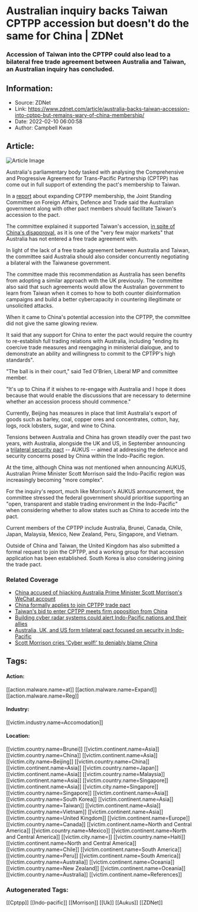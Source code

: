 # Australian inquiry backs Taiwan CPTPP accession but doesn't do the same for China | ZDNet
### Accession of Taiwan into the CPTPP could also lead to a bilateral free trade agreement between Australia and Taiwan, an Australian inquiry has concluded.

## Information:
+ Source: ZDNet
+ Link: https://www.zdnet.com/article/australia-backs-taiwan-accession-into-cptpp-but-remains-wary-of-china-membership/
+ Date: 2022-02-10 06:00:58
+ Author: Campbell Kwan


## Article:
![Article Image](https://www.zdnet.com/a/img/resize/40b8979533fd8cf2169789b2e45c5796f05e76fc/2019/07/02/4f57beb5-3ede-40ff-abb6-b3f00de648e1/canberra-parliament-house-zoomed.jpg?width=770&height=578&fit=crop&auto=webp)

Australia's parliamentary body tasked with analysing the Comprehensive and Progressive Agreement for Trans-Pacific Partnership (CPTPP) has come out in full support of extending the pact's membership to Taiwan. 

In a [report](https://www.aph.gov.au/Parliamentary_Business/Committees/Joint/Foreign_Affairs_Defence_and_Trade/CPTPPMembership/Report) about expanding CPTPP membership, the Joint Standing Committee on Foreign Affairs, Defence and Trade said the Australian government along with other pact members should facilitate Taiwan's accession to the pact. 

The committee explained it supported Taiwan's accession, [in spite of China's disapproval](https://www.zdnet.com/article/taiwans-bid-to-enter-cptpp-meets-firm-opposition-from-china/), as it is one of the "very few major markets" that Australia has not entered a free trade agreement with. 

In light of the lack of a free trade agreement between Australia and Taiwan, the committee said Australia should also consider concurrently negotiating a bilateral with the Taiwanese government. 

The committee made this recommendation as Australia has seen benefits from adopting a similar approach with the UK previously. The committee also said that such agreements would allow the Australian government to learn from Taiwan when it comes to how to both counter disinformation campaigns and build a better cybercapacity in countering illegitimate or unsolicited attacks. 

When it came to China's potential accession into the CPTPP, the committee did not give the same glowing review. 

It said that any support for China to enter the pact would require the country to re-establish full trading relations with Australia, including "ending its coercive trade measures and reengaging in ministerial dialogue, and to demonstrate an ability and willingness to commit to the CPTPP's high standards". 






"The ball is in their court," said Ted O'Brien, Liberal MP and committee member. 

"It's up to China if it wishes to re-engage with Australia and I hope it does because that would enable the discussions that are necessary to determine whether an accession process should commence." 

Currently, Beijing has measures in place that limit Australia's export of goods such as barley, coal, copper ores and concentrates, cotton, hay, logs, rock lobsters, sugar, and wine to China. 

Tensions between Australia and China has grown steadily over the past two years, with Australia, alongside the UK and US, in September announcing a [trilateral security pact](https://www.zdnet.com/article/australia-uk-and-us-form-trilateral-pact-focused-on-security-in-indo-pacific/) -- AUKUS -- aimed at addressing the defence and security concerns posed by China within the Indo-Pacific region. 

At the time, although China was not mentioned when announcing AUKUS, Australian Prime Minister Scott Morrison said the Indo-Pacific region was increasingly becoming "more complex".  

For the inquiry's report, much like Morrison's AUKUS announcement, the committee stressed the federal government should prioritise supporting an "open, transparent and stable trading environment in the Indo-Pacific" when considering whether to allow states such as China to accede into the pact. 

Current members of the CPTPP include Australia, Brunei, Canada, Chile, Japan, Malaysia, Mexico, New Zealand, Peru, Singapore, and Vietnam. 

Outside of China and Taiwan, the United Kingdom has also submitted a formal request to join the CPTPP, and a working group for that accession application has been established. South Korea is also considering joining the trade pact.

### Related Coverage

* [China accused of hijacking Australia Prime Minister Scott Morrison's WeChat account](/article/china-accused-of-hijacking-australia-prime-minister-scott-morrisons-wechat-account/)
* [China formally applies to join CPTPP trade pact](/article/china-formally-applies-to-join-cptpp-trade-pact/)
* [Taiwan's bid to enter CPTPP meets firm opposition from China](/article/taiwans-bid-to-enter-cptpp-meets-firm-opposition-from-china/)
* [Building cyber radar systems could alert Indo-Pacific nations and their allies](/article/building-cyber-radar-systems-could-alert-indo-pacific-nations-and-their-allies/)
* [Australia, UK, and US form trilateral pact focused on security in Indo-Pacific](/article/australia-uk-and-us-form-trilateral-pact-focused-on-security-in-indo-pacific/)
* [Scott Morrison cries 'Cyber wolf!' to deniably blame China](/article/scott-morrison-cries-cyber-wolf-to-deniably-blame-china/)





## Tags:

#### Action:
[[action.malware.name=at]] [[action.malware.name=Expand]] [[action.malware.name=Reg]]

#### Industry:
[[victim.industry.name=Accomodation]]

#### Location:
[[victim.country.name=Brunei]] [[victim.continent.name=Asia]] [[victim.country.name=China]] [[victim.continent.name=Asia]] [[victim.city.name=Beijing]] [[victim.country.name=China]] [[victim.continent.name=Asia]] [[victim.country.name=Japan]] [[victim.continent.name=Asia]] [[victim.country.name=Malaysia]] [[victim.continent.name=Asia]] [[victim.country.name=Singapore]] [[victim.continent.name=Asia]] [[victim.city.name=Singapore]] [[victim.country.name=Singapore]] [[victim.continent.name=Asia]] [[victim.country.name=South Korea]] [[victim.continent.name=Asia]] [[victim.country.name=Taiwan]] [[victim.continent.name=Asia]] [[victim.country.name=Vietnam]] [[victim.continent.name=Asia]] [[victim.country.name=United Kingdom]] [[victim.continent.name=Europe]] [[victim.country.name=Canada]] [[victim.continent.name=North and Central America]] [[victim.country.name=Mexico]] [[victim.continent.name=North and Central America]] [[victim.city.name=]] [[victim.country.name=Haiti]] [[victim.continent.name=North and Central America]] [[victim.country.name=Chile]] [[victim.continent.name=South America]] [[victim.country.name=Peru]] [[victim.continent.name=South America]] [[victim.country.name=Australia]] [[victim.continent.name=Oceania]] [[victim.country.name=New Zealand]] [[victim.continent.name=Oceania]] [[victim.country.name=Australia]] [[victim.continent.name=References]]

### Autogenerated Tags:
[[Cptpp]] [[Indo-pacific]] [[Morrison]] [[Uk]] [[Aukus]] [[ZDNet]]

